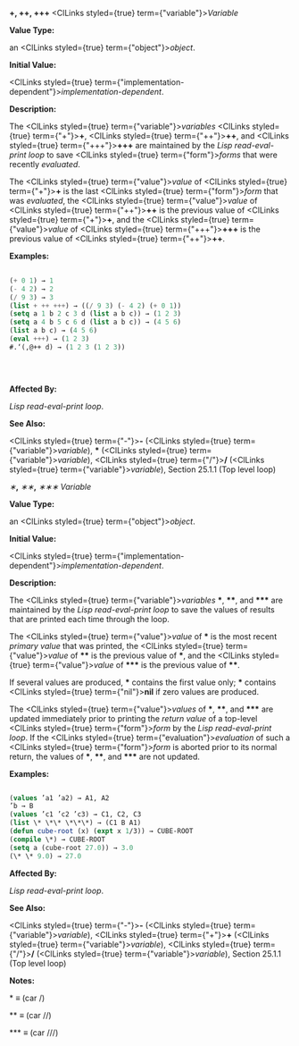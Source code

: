 **+, ++, +++** <ClLinks styled={true} term={"variable"}><i>Variable</i></ClLinks> 



**Value Type:** 



an <ClLinks styled={true} term={"object"}><i>object</i></ClLinks>. 



**Initial Value:** 



<ClLinks styled={true} term={"implementation-dependent"}><i>implementation-dependent</i></ClLinks>. 



**Description:** 



The <ClLinks styled={true} term={"variable"}><i>variables</i></ClLinks> <ClLinks styled={true} term={"+"}><b>+</b></ClLinks>, <ClLinks styled={true} term={"++"}><b>++</b></ClLinks>, and <ClLinks styled={true} term={"+++"}><b>+++</b></ClLinks> are maintained by the *Lisp read-eval-print loop* to save <ClLinks styled={true} term={"form"}><i>forms</i></ClLinks> that were recently *evaluated*. 



The <ClLinks styled={true} term={"value"}><i>value</i></ClLinks> of <ClLinks styled={true} term={"+"}><b>+</b></ClLinks> is the last <ClLinks styled={true} term={"form"}><i>form</i></ClLinks> that was *evaluated*, the <ClLinks styled={true} term={"value"}><i>value</i></ClLinks> of <ClLinks styled={true} term={"++"}><b>++</b></ClLinks> is the previous value of <ClLinks styled={true} term={"+"}><b>+</b></ClLinks>, and the <ClLinks styled={true} term={"value"}><i>value</i></ClLinks> of <ClLinks styled={true} term={"+++"}><b>+++</b></ClLinks> is the previous value of <ClLinks styled={true} term={"++"}><b>++</b></ClLinks>. 



**Examples:**
```lisp
 
(+ 0 1) → 1 
(- 4 2) → 2 
(/ 9 3) → 3 
(list + ++ +++) → ((/ 9 3) (- 4 2) (+ 0 1)) 
(setq a 1 b 2 c 3 d (list a b c)) → (1 2 3) 
(setq a 4 b 5 c 6 d (list a b c)) → (4 5 6) 
(list a b c) → (4 5 6) 
(eval +++) → (1 2 3) 
#.‘(,@++ d) → (1 2 3 (1 2 3)) 

 
 

```
**Affected By:** 



*Lisp read-eval-print loop*. 



**See Also:** 



<ClLinks styled={true} term={"-"}><b>-</b></ClLinks> (<ClLinks styled={true} term={"variable"}><i>variable</i></ClLinks>), **\*** (<ClLinks styled={true} term={"variable"}><i>variable</i></ClLinks>), <ClLinks styled={true} term={"/"}><b>/</b></ClLinks> (<ClLinks styled={true} term={"variable"}><i>variable</i></ClLinks>), Section 25.1.1 (Top level loop) 



*∗***,** *∗∗***,** *∗∗∗ Variable* 



**Value Type:** 



an <ClLinks styled={true} term={"object"}><i>object</i></ClLinks>. 



**Initial Value:** 



<ClLinks styled={true} term={"implementation-dependent"}><i>implementation-dependent</i></ClLinks>. 



**Description:** 



The <ClLinks styled={true} term={"variable"}><i>variables</i></ClLinks> **\***, **\*\***, and **\*\*\*** are maintained by the *Lisp read-eval-print loop* to save the values of results that are printed each time through the loop. 



The <ClLinks styled={true} term={"value"}><i>value</i></ClLinks> of **\*** is the most recent *primary value* that was printed, the <ClLinks styled={true} term={"value"}><i>value</i></ClLinks> of **\*\*** is the previous value of **\***, and the <ClLinks styled={true} term={"value"}><i>value</i></ClLinks> of **\*\*\*** is the previous value of **\*\***. 



If several values are produced, **\*** contains the first value only; **\*** contains <ClLinks styled={true} term={"nil"}><b>nil</b></ClLinks> if zero values are produced. 



The <ClLinks styled={true} term={"value"}><i>values</i></ClLinks> of **\***, **\*\***, and **\*\*\*** are updated immediately prior to printing the *return value* of a top-level <ClLinks styled={true} term={"form"}><i>form</i></ClLinks> by the *Lisp read-eval-print loop*. If the <ClLinks styled={true} term={"evaluation"}><i>evaluation</i></ClLinks> of such a <ClLinks styled={true} term={"form"}><i>form</i></ClLinks> is aborted prior to its normal return, the values of **\***, **\*\***, and **\*\*\*** are not updated. 



**Examples:**
```lisp

(values ’a1 ’a2) → A1, A2 
’b → B 
(values ’c1 ’c2 ’c3) → C1, C2, C3 
(list \* \*\* \*\*\*) → (C1 B A1) 
(defun cube-root (x) (expt x 1/3)) → CUBE-ROOT 
(compile \*) → CUBE-ROOT 
(setq a (cube-root 27.0)) → 3.0 
(\* \* 9.0) → 27.0 

```
**Affected By:** 



*Lisp read-eval-print loop*. 







 



 



**See Also:** 



<ClLinks styled={true} term={"-"}><b>-</b></ClLinks> (<ClLinks styled={true} term={"variable"}><i>variable</i></ClLinks>), <ClLinks styled={true} term={"+"}><b>+</b></ClLinks> (<ClLinks styled={true} term={"variable"}><i>variable</i></ClLinks>), <ClLinks styled={true} term={"/"}><b>/</b></ClLinks> (<ClLinks styled={true} term={"variable"}><i>variable</i></ClLinks>), Section 25.1.1 (Top level loop) 



**Notes:** 



\* *≡* (car /) 



\*\* *≡* (car //) 



\*\*\* *≡* (car ///) 



